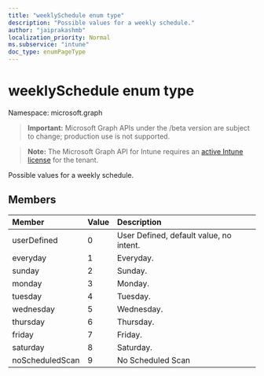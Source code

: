 ```yaml
---
title: "weeklySchedule enum type"
description: "Possible values for a weekly schedule."
author: "jaiprakashmb"
localization_priority: Normal
ms.subservice: "intune"
doc_type: enumPageType
---
```


# weeklySchedule enum type

Namespace: microsoft.graph

> **Important:** Microsoft Graph APIs under the /beta version are subject to change; production use is not supported.

> **Note:** The Microsoft Graph API for Intune requires an [active Intune license](https://go.microsoft.com/fwlink/?linkid=839381) for the tenant.

Possible values for a weekly schedule.

## Members
|Member|Value|Description|
|:---|:---|:---|
|userDefined|0|User Defined, default value, no intent.|
|everyday|1|Everyday.|
|sunday|2|Sunday.|
|monday|3|Monday.|
|tuesday|4|Tuesday.|
|wednesday|5|Wednesday.|
|thursday|6|Thursday.|
|friday|7|Friday.|
|saturday|8|Saturday.|
|noScheduledScan|9|No Scheduled Scan|